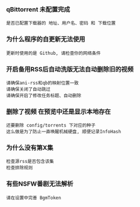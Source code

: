 ### qBittorrent 未配置完成

    是否已配置下载器的 地址、用户名、密码 和 下载位置

### 为什么程序的自更新无法使用

    更新时使用的是 Github, 请检查你的网络条件

### 开启备用RSS后自动洗版无法自动删除旧的视频

    请确保ani-rss和qb的映射位置一致
    请确保关闭了自动跳过
    请确保开启了修改任务标题、自动删除

### 删除了视频 在预览中还是显示本地存在

    还要删除 config/torrents 下对应的种子
    这么做是为了防止一直唤醒机械硬盘, 顺便记录InfoHash

### 为什么没有第X集

    检查源rss是否包含该集
    检查排除规则

### 有些NSFW番剧无法解析

    请在设置中完善 BgmToken
